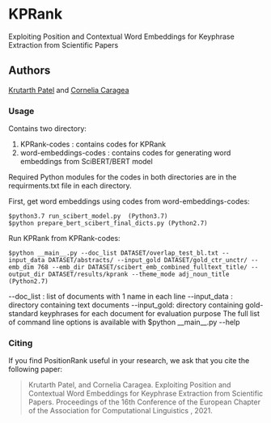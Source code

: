 # KPRank

Exploiting Position and Contextual Word Embeddings for Keyphrase Extraction from Scientific Papers

## Authors
[Krutarth Patel](https://patelkrutarth.github.io/) and [Cornelia Caragea](https://www.cs.uic.edu/~cornelia/)
### Usage

Contains two directory:
1. KPRank-codes : contains codes for KPRank
2. word-embeddings-codes : contains codes for generating word embeddings from SciBERT/BERT model

Required Python modules for the codes in both directories are in the requirments.txt file in each directory.

First, get word embeddings using codes from word-embeddings-codes:
```
$python3.7 run_scibert_model.py  (Python3.7)
$python prepare_bert_scibert_final_dicts.py (Python2.7)
```
Run KPRank from KPRank-codes:
```
$python __main__.py --doc_list DATASET/overlap_test_bl.txt --input_data DATASET/abstracts/ --input_gold DATASET/gold_ctr_unctr/ --emb_dim 768 --emb_dir DATASET/scibert_emb_combined_fulltext_title/ --output_dir DATASET/results/kprank --theme_mode adj_noun_title (Python2.7)
```
-\-doc\_list : list of documents with 1 name in each line
-\-input\_data : directory containing text documents
-\-input\_gold: directory containing gold-standard keyphrases for each document for evaluation purpose
The full list of command line options is available with $python \_\_main\_\_.py -\-help

### Citing
If you find PositionRank useful in your research, we ask that you cite the following paper:

> Krutarth Patel, and Cornelia Caragea. Exploiting Position and Contextual Word Embeddings for Keyphrase Extraction from Scientific Papers. Proceedings of the 16th Conference of the European Chapter of the Association for Computational Linguistics , 2021. 

